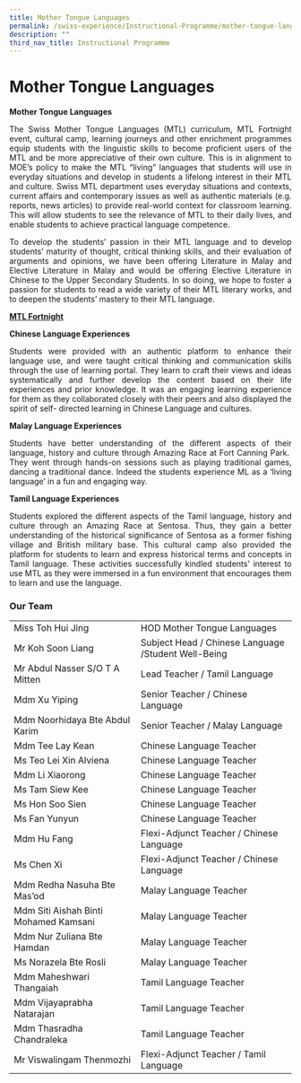 ```yaml
---
title: Mother Tongue Languages
permalink: /swiss-experience/Instructional-Programme/mother-tongue-languages/
description: ""
third_nav_title: Instructional Programme
---
```

# Mother Tongue Languages

**Mother Tongue Languages**

<p style="text-align: justify;">The Swiss Mother Tongue Languages (MTL) curriculum, MTL Fortnight event, cultural camp, learning journeys and other enrichment programmes equip students with the linguistic skills to become proficient users of the MTL and be more appreciative of their own culture. This is in alignment to MOE’s policy to make the MTL “living” languages that students will use in everyday situations and develop in students a lifelong interest in their MTL and culture. Swiss MTL department uses everyday situations and contexts, current affairs and contemporary issues as well as authentic materials (e.g. reports, news articles) to provide real-world context for classroom learning. This will allow students to see the relevance of MTL to their daily lives, and enable students to achieve practical language competence.</p>

<p style="text-align: justify;">To develop the students’ passion in their MTL language and to develop students’ maturity of thought, critical thinking skills, and their evaluation of arguments and opinions, we have been offering Literature in Malay and Elective Literature in Malay and would be offering Elective Literature in Chinese to the Upper Secondary Students. In so doing, we hope to foster a passion for students to read a wide variety of their MTL literary works, and to deepen the students’ mastery to their MTL language.</p>

<b><u>MTL Fortnight</u></b>

**Chinese Language Experiences**

<p style="text-align: justify;">Students were provided with an authentic platform to enhance their language use, and were taught critical thinking and communication skills through the use of learning portal. They learn to craft their views and ideas systematically and further develop the content based on their life experiences and prior knowledge. It was an engaging learning experience for them as they collaborated closely with their peers and also displayed the spirit of self- directed learning in Chinese Language and cultures.</p>

**Malay Language Experiences**

<p style="text-align: justify;">Students have better understanding of the different aspects of their language, history and culture through Amazing Race at Fort Canning Park.  They went through hands-on sessions such as playing traditional games, dancing a traditional dance. Indeed the students experience ML as a ‘living language’ in a fun and engaging way.</p>

**Tamil Language Experiences**

<p style="text-align: justify;">Students explored the different aspects of the Tamil language, history and culture through an Amazing Race at Sentosa. Thus, they gain a better understanding of the historical significance of Sentosa as a former fishing village and British military base. This cultural camp also provided the platform for students to learn and express historical terms and concepts in Tamil language. These activities successfully kindled students’ interest to use MTL as they were immersed in a fun environment that encourages them to learn and use the language.</p>

### Our Team

|  |  |
|---|---|
| Miss Toh Hui Jing | HOD Mother Tongue Languages |
| Mr Koh Soon Liang | Subject Head / Chinese Language /Student Well-Being |
| Mr Abdul Nasser S/O T A Mitten | Lead Teacher / Tamil Language |
| Mdm Xu Yiping | Senior Teacher / Chinese Language |
| Mdm Noorhidaya Bte Abdul Karim | Senior Teacher / Malay Language |
| Mdm Tee Lay Kean | Chinese Language Teacher |
| Ms Teo Lei Xin Alviena | Chinese Language Teacher |
| Mdm Li Xiaorong | Chinese Language Teacher |
| Ms Tam Siew Kee | Chinese Language Teacher |
| Ms Hon Soo Sien | Chinese Language Teacher |
| Ms Fan Yunyun | Chinese Language Teacher |
| Mdm Hu Fang | Flexi-Adjunct Teacher / Chinese Language |
| Ms Chen Xi | Flexi-Adjunct Teacher / Chinese Language |
| Mdm Redha Nasuha Bte Mas’od | Malay Language Teacher |
| Mdm Siti Aishah Binti Mohamed Kamsani | Malay Language Teacher |
| Mdm Nur Zuliana Bte Hamdan | Malay Language Teacher |
| Ms Norazela Bte Rosli | Malay Language Teacher |
| Mdm Maheshwari Thangaiah | Tamil Language Teacher |
| Mdm Vijayaprabha Natarajan | Tamil Language Teacher |
| Mdm Thasradha Chandraleka | Tamil Language Teacher |
| Mr Viswalingam Thenmozhi |  Flexi-Adjunct Teacher / Tamil Language |